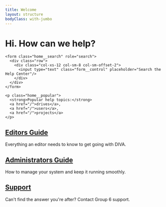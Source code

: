 ```yaml
---
title: Welcome
layout: structure
bodyClass: with-jumbo
---
```


<div class="jumbotron">
  <div class="container">
    <h1>Hi. How can we help?</h1>

    <form class="home__search" role="search">
      <div class="row">
        <div class="col-xs-12 col-sm-8 col-sm-offset-2">
          <input type="text" class="form__control" placeholder="Search the Help Center"/>
        </div>
      </div>
    </form>

    <p class="home__popular">
      <strong>Popular help topics:</strong>
      <a href="/">drives</a>,
      <a href="/">users</a>,
      <a href="/">projects</a>
    </p>

  </div>
</div>

<div class="container">
  <div class="row">
      <div class="col-xs-12 col-md-4">
        <h2><a href="/v2/editor">Editors Guide</a></h2>
        <p>Everything an editor needs to know to get going with DIVA.</p>
      </div>
      <div class="col-xs-12 col-md-4">
        <h2><a href="/v2/admin">Administrators Guide</a></h2>
        <p>How to manage your system and keep it running smoothly.</p>
      </div>
      <div class="col-xs-12 col-md-4">
        <h2><a href="/support.html">Support</a></h2>
        <p>Can't find the answer you're after? Contact Group 6 support.</p>
      </div>
    </div>
</div>
